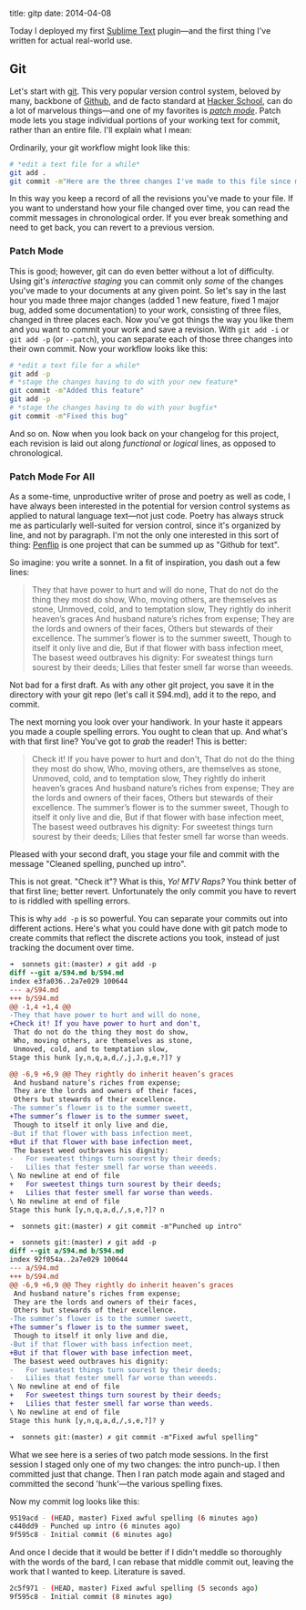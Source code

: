 title: gitp
date: 2014-04-08

Today I deployed my first [Sublime Text][ST] plugin—and the first thing I've written for actual real-world use. 

## Git

Let's start with [git][]. This very popular version control system, beloved by many, backbone of [Github][], and de facto standard at [Hacker School][HS], can do a lot of marvelous things—and one of my favorites is [*patch mode*](http://nuclearsquid.com/writings/git-add/). Patch mode lets you stage individual portions of your working text for commit, rather than an entire file. I'll explain what I mean:

[git]: http://git-scm.com/
[Github]: http://github.com
[HS]: http://hackerschool.com

Ordinarily, your git workflow might look like this:

```bash
# *edit a text file for a while*
git add .
git commit -m"Here are the three changes I've made to this file since my last commit"
```

In this way you keep a record of all the revisions you've made to your file. If you want to understand how your file changed over time, you can read the commit messages in chronological order. If you ever break something and need to get back, you can revert to a previous version.

### Patch Mode

This is good; however, git can do even better without a lot of difficulty. Using git's *interactive staging* you can commit only *some* of the changes you've made to your documents at any given point. So let's say in the last hour you made three major changes (added 1 new feature, fixed 1 major bug, added some documentation) to your work, consisting of three files, changed in three places each. Now you've got things the way you like them and you want to commit your work and save a revision. With `git add -i` or `git add -p` (or `--patch`), you can separate each of those three changes into their own commit. Now your workflow looks like this:

```bash
# *edit a text file for a while*
git add -p
# *stage the changes having to do with your new feature*
git commit -m"Added this feature"
git add -p
# *stage the changes having to do with your bugfix*
git commit -m"Fixed this bug"
```

And so on. Now when you look back on your changelog for this project, each revision is laid out along *functional* or *logical* lines, as opposed to chronological.

### Patch Mode For All

As a some-time, unproductive writer of prose and poetry as well as code, I have always been interested in the potential for version control systems as applied to natural language text—not just code. Poetry has always struck me as particularly well-suited for version control, since it's organized by line, and not by paragraph. I'm not the only one interested in this sort of thing: [Penflip](http://penflip.com) is one project that can be summed up as "Github for text". 

So imagine: you write a sonnet. In a fit of inspiration, you dash out a few lines:

> They that have power to hurt and will do none, 
That do not do the thing they most do show, 
Who, moving others, are themselves as stone, 
Unmoved, cold, and to temptation slow, 
They rightly do inherit heaven’s graces 
And husband nature’s riches from expense; 
They are the lords and owners of their faces, 
Others but stewards of their excellence. 
The summer’s flower is to the summer sweett, 
Though to itself it only live and die, 
But if that flower with bass infection meet, 
The basest weed outbraves his dignity: 
   For sweatest things turn sourest by their deeds; 
   Lilies that fester smell far worse than weeeds. 

Not bad for a first draft. As with any other git project, you save it in the directory with your git repo (let's call it S94.md), add it to the repo, and commit.  

The next morning you look over your handiwork. In your haste it appears you made a couple spelling errors. You ought to clean that up. And what's with that first line? You've got to *grab* the reader! This is better:

> Check it! If you have power to hurt and don't, 
That do not do the thing they most do show, 
Who, moving others, are themselves as stone, 
Unmoved, cold, and to temptation slow, 
They rightly do inherit heaven’s graces 
And husband nature’s riches from expense; 
They are the lords and owners of their faces, 
Others but stewards of their excellence. 
The summer’s flower is to the summer sweet, 
Though to itself it only live and die, 
But if that flower with base infection meet, 
The basest weed outbraves his dignity: 
   For sweetest things turn sourest by their deeds; 
   Lilies that fester smell far worse than weeds.  

Pleased with your second draft, you stage your file and commit with the message "Cleaned spelling, punched up intro".

This is not great. "Check it"? What is this, *Yo! MTV Raps?* You think better of that first line; better revert. Unfortunately the only commit you have to revert to is riddled with spelling errors. 

This is why `add -p` is so powerful. You can separate your commits out into different actions. Here's what you could have done with git patch mode to create commits that reflect the discrete actions you took, instead of just tracking the document over time.

```diff
➜  sonnets git:(master) ✗ git add -p
diff --git a/S94.md b/S94.md
index e3fa036..2a7e029 100644
--- a/S94.md
+++ b/S94.md
@@ -1,4 +1,4 @@
-They that have power to hurt and will do none,
+Check it! If you have power to hurt and don't,
 That do not do the thing they most do show,
 Who, moving others, are themselves as stone,
 Unmoved, cold, and to temptation slow,
Stage this hunk [y,n,q,a,d,/,j,J,g,e,?]? y

@@ -6,9 +6,9 @@ They rightly do inherit heaven’s graces
 And husband nature’s riches from expense;
 They are the lords and owners of their faces,
 Others but stewards of their excellence.
-The summer’s flower is to the summer sweett,
+The summer’s flower is to the summer sweet,
 Though to itself it only live and die,
-But if that flower with bass infection meet,
+But if that flower with base infection meet,
 The basest weed outbraves his dignity:
-   For sweatest things turn sourest by their deeds;
-   Lilies that fester smell far worse than weeeds.
\ No newline at end of file
+   For sweetest things turn sourest by their deeds;
+   Lilies that fester smell far worse than weeds.
\ No newline at end of file
Stage this hunk [y,n,q,a,d,/,s,e,?]? n

➜  sonnets git:(master) ✗ git commit -m"Punched up intro"

➜  sonnets git:(master) ✗ git add -p
diff --git a/S94.md b/S94.md
index 92f054a..2a7e029 100644
--- a/S94.md
+++ b/S94.md
@@ -6,9 +6,9 @@ They rightly do inherit heaven’s graces
 And husband nature’s riches from expense;
 They are the lords and owners of their faces,
 Others but stewards of their excellence.
-The summer’s flower is to the summer sweett,
+The summer’s flower is to the summer sweet,
 Though to itself it only live and die,
-But if that flower with bass infection meet,
+But if that flower with base infection meet,
 The basest weed outbraves his dignity:
-   For sweatest things turn sourest by their deeds;
-   Lilies that fester smell far worse than weeeds.
\ No newline at end of file
+   For sweetest things turn sourest by their deeds;
+   Lilies that fester smell far worse than weeds.
\ No newline at end of file
Stage this hunk [y,n,q,a,d,/,s,e,?]? y

➜  sonnets git:(master) ✗ git commit -m"Fixed awful spelling"
```

What we see here is a series of two patch mode sessions. In the first session I staged only one of my two changes: the intro punch-up. I then committed just that change. Then I ran patch mode again and staged and committed the second 'hunk'—the various spelling fixes.

Now my commit log looks like this:

```bash
9519acd - (HEAD, master) Fixed awful spelling (6 minutes ago)
c440dd9 - Punched up intro (6 minutes ago)
9f595c8 - Initial commit (6 minutes ago)
```

And once I decide that it would be better if I didn't meddle so thoroughly with the words of the bard, I can rebase that middle commit out, leaving the work that I wanted to keep. Literature is saved.

```bash
2c5f971 - (HEAD, master) Fixed awful spelling (5 seconds ago)
9f595c8 - Initial commit (8 minutes ago)
```

[ST]:http://www.sublimetext.com/3
